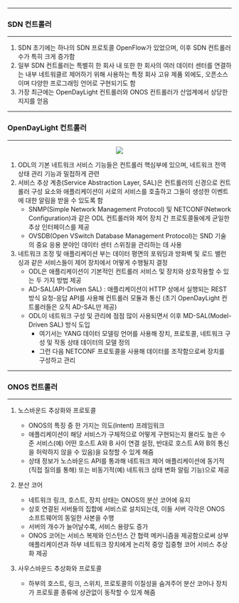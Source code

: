 -----
### SDN 컨트롤러
-----
1. SDN 초기에는 하나의 SDN 프로토콜 OpenFlow가 있었으며, 이후 SDN 컨트롤러 수가 특히 크게 증가함
2. 일부 SDN 컨트롤러는 특별히 한 회사 내 또한 한 회사의 여러 데이터 센터를 연결하는 내부 네트워클르 제어하기 위해 사용하는 특정 회사 고유 제품 외에도, 오픈소스이며 다양한 프로그래밍 언어로 구현되기도 함
3. 가장 최근에는 OpenDayLight 컨트롤러와 ONOS 컨트롤러가 산업계에서 상당한 지지를 얻음

-----
### OpenDayLight 컨트롤러
-----
<div align="center">
<img src="https://github.com/user-attachments/assets/6a9f736b-d8d8-475a-a9a5-929d0271875a">
</div>

1. ODL의 기본 네트워크 서비스 기능들은 컨트롤러 핵심부에 있으며, 네트워크 전역 상태 관리 기능과 밀접하게 관련
2. 서비스 추상 계층(Service Abstraction Layer, SAL)은 컨트롤러의 신경으로 컨트롤러 구성 요소와 애플리케이션이 서로의 서비스를 호출하고 그들이 생성한 이벤트에 대한 알림을 받을 수 있도록 함
   - SNMP(Simple Network Management Protocol) 및 NETCONF(Network Configuration)과 같은 ODL 컨트롤러와 제어 장치 간 프로토콜들에게 균일한 추상 인터페이스를 제공
   - OVSDB(Open VSwitch Database Management Protocol)는 SND 기술의 중요 응용 분야인 데이터 센터 스위칭을 관리하는 데 사용
3. 네트워크 조정 및 애플리케이션 부는 데이터 평면의 포워딩과 방화벽 및 로드 밸런싱과 같은 서비스들이 제어 장치에서 어떻게 수행될지 결정
   - ODL은 애플리케이션이 기본적인 컨트롤러 서비스 및 장치와 상호작용할 수 있는 두 가지 방법 제공
   - AD-SAL(API-Driven SAL) : 애플리케이션이 HTTP 상에서 실행되는 REST 방식 요청-응답 API를 사용해 컨트롤러 모듈과 통신 (초기 OpenDayLight 컨트롤러들은 오직 AD-SAL만 제공)
   - ODL이 네트워크 구성 및 관리에 점점 많이 사용되면서 이후 MD-SAL(Model-Driven SAL) 방식 도입
     + 여기서는 YANG 데이터 모델링 언어를 사용해 장치, 프로토콜, 네트워크 구성 및 작동 상태 데이터의 모델 정의
     + 그런 다음 NETCONF 프로토콜을 사용해 데이터를 조작함으로써 장치를 구성하고 관리

-----
### ONOS 컨트롤러
-----
1. 노스바운드 추상화와 프로토콜
   - ONOS의 특징 중 한 가지는 의도(Intent) 프레임워크
   - 애플리케이션이 해당 서비스가 구체적으로 어떻게 구현되는지 몰라도 높은 수준 서비스(예) 어떤 호스트 A와 B 사이 연결 설정, 반대로 호스트 A와 B의 통신을 허락하지 않을 수 있음)을 요청할 수 있게 해줌
   - 상태 정보가 노스바운드 API를 통과해 네트워크 제어 애플리케이션에 동기적(직접 질의를 통해) 또는 비동기적(예) 네트워크 상태 변화 알림 기능)으로 제공

2. 분산 코어
   - 네트워크 링크, 호스트, 장치 상태는 ONOS의 분산 코어에 유지
   - 상호 연결된 서버들의 집합에 서비스로 설치되는데, 이들 서버 각각은 ONOS 소프트웨어의 동일한 사본을 수행
   - 서버의 개수가 늘어날수록, 서비스 용량도 증가
   - ONOS 코어는 서비스 복제와 인스턴스 간 협력 메커니즘을 제공함으로써 상부 애플리케이션과 하부 네트워크 장치에게 논리적 중앙 집중형 코어 서비스 추상화 제공

3. 사우스바운드 추상화와 프로토콜
   - 하부의 호스트, 링크, 스위치, 프로토콜의 이질성을 숨겨주어 분산 코어나 장치가 프로토콜 종류에 상관없이 동작할 수 있게 해줌
